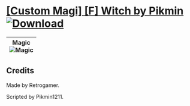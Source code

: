 # [\[Custom Magi\] \[F\] Witch by Pikmin](https://github.com/Klokinator/FE-Repo/tree/main/Battle%20Animations/Magi%20-%20Special/%5BCustom%20Magi%5D%20%5BF%5D%20Witch%20by%20Pikmin) [![Download](https://img.shields.io/badge/Download--red?style=social&logo=github)](https://minhaskamal.github.io/DownGit/#/home?url=https://github.com/Klokinator/FE-Repo/tree/main/Battle%20Animations/Magi%20-%20Special/%5BCustom%20Magi%5D%20%5BF%5D%20Witch%20by%20Pikmin)

| <b>Magic</b><br/><img alt="Magic" src="https://raw.githubusercontent.com/Klokinator/FE-Repo/main/Battle%20Animations/Magi%20-%20Special/%5BCustom%20Magi%5D%20%5BF%5D%20Witch%20by%20Pikmin/6.%20Magic/Magic.gif"/> |
| :---: |

## Credits

Made by Retrogamer.

Scripted by Pikmin1211.

